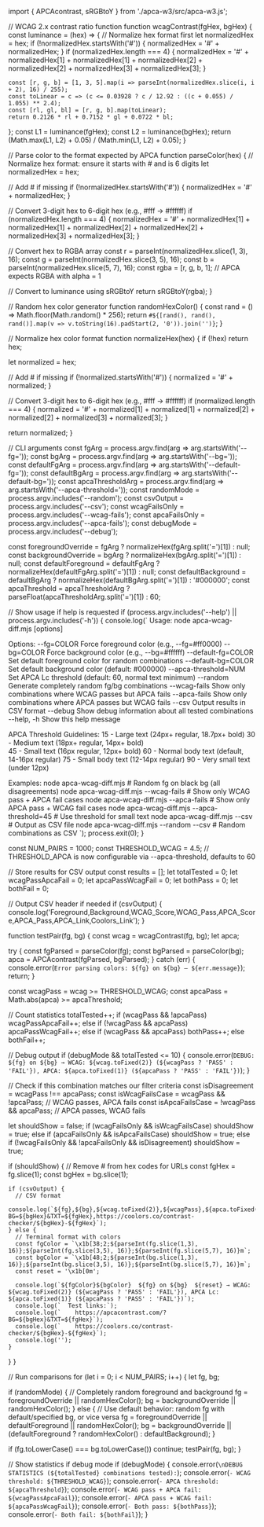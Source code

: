 import { APCAcontrast, sRGBtoY } from './apca-w3/src/apca-w3.js';

// WCAG 2.x contrast ratio function
function wcagContrast(fgHex, bgHex) {
  const luminance = (hex) => {
    // Normalize hex format first
    let normalizedHex = hex;
    if (!normalizedHex.startsWith('#')) {
      normalizedHex = '#' + normalizedHex;
    }
    if (normalizedHex.length === 4) {
      normalizedHex = '#' + normalizedHex[1] + normalizedHex[1] + normalizedHex[2] + normalizedHex[2] + normalizedHex[3] + normalizedHex[3];
    }
    
    const [r, g, b] = [1, 3, 5].map(i => parseInt(normalizedHex.slice(i, i + 2), 16) / 255);
    const toLinear = c => (c <= 0.03928 ? c / 12.92 : ((c + 0.055) / 1.055) ** 2.4);
    const [rl, gl, bl] = [r, g, b].map(toLinear);
    return 0.2126 * rl + 0.7152 * gl + 0.0722 * bl;
  };
  const L1 = luminance(fgHex);
  const L2 = luminance(bgHex);
  return (Math.max(L1, L2) + 0.05) / (Math.min(L1, L2) + 0.05);
}

// Parse color to the format expected by APCA
function parseColor(hex) {
  // Normalize hex format: ensure it starts with # and is 6 digits
  let normalizedHex = hex;
  
  // Add # if missing
  if (!normalizedHex.startsWith('#')) {
    normalizedHex = '#' + normalizedHex;
  }
  
  // Convert 3-digit hex to 6-digit hex (e.g., #fff -> #ffffff)
  if (normalizedHex.length === 4) {
    normalizedHex = '#' + normalizedHex[1] + normalizedHex[1] + normalizedHex[2] + normalizedHex[2] + normalizedHex[3] + normalizedHex[3];
  }
  
  // Convert hex to RGBA array
  const r = parseInt(normalizedHex.slice(1, 3), 16);
  const g = parseInt(normalizedHex.slice(3, 5), 16);
  const b = parseInt(normalizedHex.slice(5, 7), 16);
  const rgba = [r, g, b, 1]; // APCA expects RGBA with alpha = 1
  
  // Convert to luminance using sRGBtoY
  return sRGBtoY(rgba);
}

// Random hex color generator
function randomHexColor() {
  const rand = () => Math.floor(Math.random() * 256);
  return `#${[rand(), rand(), rand()].map(v => v.toString(16).padStart(2, '0')).join('')}`;
}

// Normalize hex color format
function normalizeHex(hex) {
  if (!hex) return hex;
  
  let normalized = hex;
  
  // Add # if missing
  if (!normalized.startsWith('#')) {
    normalized = '#' + normalized;
  }
  
  // Convert 3-digit hex to 6-digit hex (e.g., #fff -> #ffffff)
  if (normalized.length === 4) {
    normalized = '#' + normalized[1] + normalized[1] + normalized[2] + normalized[2] + normalized[3] + normalized[3];
  }
  
  return normalized;
}

// CLI arguments
const fgArg = process.argv.find(arg => arg.startsWith('--fg='));
const bgArg = process.argv.find(arg => arg.startsWith('--bg='));
const defaultFgArg = process.argv.find(arg => arg.startsWith('--default-fg='));
const defaultBgArg = process.argv.find(arg => arg.startsWith('--default-bg='));
const apcaThresholdArg = process.argv.find(arg => arg.startsWith('--apca-threshold='));
const randomMode = process.argv.includes('--random');
const csvOutput = process.argv.includes('--csv');
const wcagFailsOnly = process.argv.includes('--wcag-fails');
const apcaFailsOnly = process.argv.includes('--apca-fails');
const debugMode = process.argv.includes('--debug');

const foregroundOverride = fgArg ? normalizeHex(fgArg.split('=')[1]) : null;
const backgroundOverride = bgArg ? normalizeHex(bgArg.split('=')[1]) : null;
const defaultForeground = defaultFgArg ? normalizeHex(defaultFgArg.split('=')[1]) : null;
const defaultBackground = defaultBgArg ? normalizeHex(defaultBgArg.split('=')[1]) : '#000000';
const apcaThreshold = apcaThresholdArg ? parseFloat(apcaThresholdArg.split('=')[1]) : 60;

// Show usage if help is requested
if (process.argv.includes('--help') || process.argv.includes('-h')) {
  console.log(`
Usage: node apca-wcag-diff.mjs [options]

Options:
  --fg=COLOR           Force foreground color (e.g., --fg=#ff0000)
  --bg=COLOR           Force background color (e.g., --bg=#ffffff)
  --default-fg=COLOR   Set default foreground color for random combinations
  --default-bg=COLOR   Set default background color (default: #000000)
  --apca-threshold=NUM Set APCA Lc threshold (default: 60, normal text minimum)
  --random             Generate completely random fg/bg combinations
  --wcag-fails         Show only combinations where WCAG passes but APCA fails
  --apca-fails         Show only combinations where APCA passes but WCAG fails
  --csv                Output results in CSV format
  --debug              Show debug information about all tested combinations
  --help, -h           Show this help message

APCA Threshold Guidelines:
  15   - Large text (24px+ regular, 18.7px+ bold)
  30   - Medium text (18px+ regular, 14px+ bold)  
  45   - Small text (16px regular, 12px+ bold)
  60   - Normal body text (default, 14-16px regular)
  75   - Small body text (12-14px regular)
  90   - Very small text (under 12px)

Examples:
  node apca-wcag-diff.mjs                    # Random fg on black bg (all disagreements)
  node apca-wcag-diff.mjs --wcag-fails       # Show only WCAG pass + APCA fail cases
  node apca-wcag-diff.mjs --apca-fails       # Show only APCA pass + WCAG fail cases
  node apca-wcag-diff.mjs --apca-threshold=45 # Use threshold for small text
  node apca-wcag-diff.mjs --csv              # Output as CSV file
  node apca-wcag-diff.mjs --random --csv     # Random combinations as CSV
`);
  process.exit(0);
}

const NUM_PAIRS = 1000;
const THRESHOLD_WCAG = 4.5;
// THRESHOLD_APCA is now configurable via --apca-threshold, defaults to 60

// Store results for CSV output
const results = [];
let totalTested = 0;
let wcagPassApcaFail = 0;
let apcaPassWcagFail = 0;
let bothPass = 0;
let bothFail = 0;

// Output CSV header if needed
if (csvOutput) {
  console.log('Foreground,Background,WCAG_Score,WCAG_Pass,APCA_Score,APCA_Pass,APCA_Link,Coolors_Link');
}

function testPair(fg, bg) {
  const wcag = wcagContrast(fg, bg);
  let apca;

  try {
    const fgParsed = parseColor(fg);
    const bgParsed = parseColor(bg);
    apca = APCAcontrast(fgParsed, bgParsed);
  } catch (err) {
    console.error(`Error parsing colors: ${fg} on ${bg} — ${err.message}`);
    return;
  }

  const wcagPass = wcag >= THRESHOLD_WCAG;
  const apcaPass = Math.abs(apca) >= apcaThreshold;

  // Count statistics
  totalTested++;
  if (wcagPass && !apcaPass) wcagPassApcaFail++;
  else if (!wcagPass && apcaPass) apcaPassWcagFail++;
  else if (wcagPass && apcaPass) bothPass++;
  else bothFail++;

  // Debug output
  if (debugMode && totalTested <= 10) {
    console.error(`DEBUG: ${fg} on ${bg} → WCAG: ${wcag.toFixed(2)} (${wcagPass ? 'PASS' : 'FAIL'}), APCA: ${apca.toFixed(1)} (${apcaPass ? 'PASS' : 'FAIL'})`);
  }

  // Check if this combination matches our filter criteria
  const isDisagreement = wcagPass !== apcaPass;
  const isWcagFailsCase = wcagPass && !apcaPass; // WCAG passes, APCA fails
  const isApcaFailsCase = !wcagPass && apcaPass; // APCA passes, WCAG fails
  
  let shouldShow = false;
  if (wcagFailsOnly && isWcagFailsCase) shouldShow = true;
  else if (apcaFailsOnly && isApcaFailsCase) shouldShow = true;
  else if (!wcagFailsOnly && !apcaFailsOnly && isDisagreement) shouldShow = true;

  if (shouldShow) {
    // Remove # from hex codes for URLs
    const fgHex = fg.slice(1);
    const bgHex = bg.slice(1);
    
    if (csvOutput) {
      // CSV format
      console.log(`${fg},${bg},${wcag.toFixed(2)},${wcagPass},${apca.toFixed(1)},${apcaPass},https://apcacontrast.com/?BG=${bgHex}&TXT=${fgHex},https://coolors.co/contrast-checker/${bgHex}-${fgHex}`);
    } else {
      // Terminal format with colors
      const fgColor = `\x1b[38;2;${parseInt(fg.slice(1,3), 16)};${parseInt(fg.slice(3,5), 16)};${parseInt(fg.slice(5,7), 16)}m`;
      const bgColor = `\x1b[48;2;${parseInt(bg.slice(1,3), 16)};${parseInt(bg.slice(3,5), 16)};${parseInt(bg.slice(5,7), 16)}m`;
      const reset = '\x1b[0m';
      
      console.log(`${fgColor}${bgColor}  ${fg} on ${bg}  ${reset} → WCAG: ${wcag.toFixed(2)} (${wcagPass ? 'PASS' : 'FAIL'}), APCA Lc: ${apca.toFixed(1)} (${apcaPass ? 'PASS' : 'FAIL'})`);
      console.log(`  Test links:`);
      console.log(`    https://apcacontrast.com/?BG=${bgHex}&TXT=${fgHex}`);
      console.log(`    https://coolors.co/contrast-checker/${bgHex}-${fgHex}`);
      console.log('');
    }
  }
}

// Run comparisons
for (let i = 0; i < NUM_PAIRS; i++) {
  let fg, bg;
  
  if (randomMode) {
    // Completely random foreground and background
    fg = foregroundOverride || randomHexColor();
    bg = backgroundOverride || randomHexColor();
  } else {
    // Use default behavior: random fg with default/specified bg, or vice versa
    fg = foregroundOverride || defaultForeground || randomHexColor();
    bg = backgroundOverride || (defaultForeground ? randomHexColor() : defaultBackground);
  }
  
  if (fg.toLowerCase() === bg.toLowerCase()) continue;
  testPair(fg, bg);
}

// Show statistics if debug mode
if (debugMode) {
  console.error(`\nDEBUG STATISTICS (${totalTested} combinations tested):`);
  console.error(`- WCAG threshold: ${THRESHOLD_WCAG}`);
  console.error(`- APCA threshold: ${apcaThreshold}`);
  console.error(`- WCAG pass + APCA fail: ${wcagPassApcaFail}`);
  console.error(`- APCA pass + WCAG fail: ${apcaPassWcagFail}`);
  console.error(`- Both pass: ${bothPass}`);
  console.error(`- Both fail: ${bothFail}`);
}
